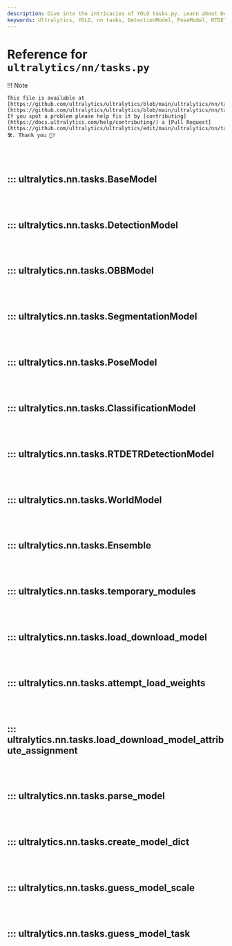 ```yaml
---
description: Dive into the intricacies of YOLO tasks.py. Learn about DetectionModel, PoseModel and more for powerful AI development.
keywords: Ultralytics, YOLO, nn tasks, DetectionModel, PoseModel, RTDETRDetectionModel, model weights, parse model, AI development
---
```


# Reference for `ultralytics/nn/tasks.py`

!!! Note

    This file is available at [https://github.com/ultralytics/ultralytics/blob/main/ultralytics/nn/tasks.py](https://github.com/ultralytics/ultralytics/blob/main/ultralytics/nn/tasks.py). If you spot a problem please help fix it by [contributing](https://docs.ultralytics.com/help/contributing/) a [Pull Request](https://github.com/ultralytics/ultralytics/edit/main/ultralytics/nn/tasks.py) 🛠️. Thank you 🙏!

<br><br>

## ::: ultralytics.nn.tasks.BaseModel

<br><br>

## ::: ultralytics.nn.tasks.DetectionModel

<br><br>

## ::: ultralytics.nn.tasks.OBBModel

<br><br>

## ::: ultralytics.nn.tasks.SegmentationModel

<br><br>

## ::: ultralytics.nn.tasks.PoseModel

<br><br>

## ::: ultralytics.nn.tasks.ClassificationModel

<br><br>

## ::: ultralytics.nn.tasks.RTDETRDetectionModel

<br><br>

## ::: ultralytics.nn.tasks.WorldModel

<br><br>

## ::: ultralytics.nn.tasks.Ensemble

<br><br>

## ::: ultralytics.nn.tasks.temporary_modules

<br><br>

## ::: ultralytics.nn.tasks.load_download_model

<br><br>

## ::: ultralytics.nn.tasks.attempt_load_weights

<br><br>

## ::: ultralytics.nn.tasks.load_download_model_attribute_assignment

<br><br>

## ::: ultralytics.nn.tasks.parse_model

<br><br>

## ::: ultralytics.nn.tasks.create_model_dict

<br><br>

## ::: ultralytics.nn.tasks.guess_model_scale

<br><br>

## ::: ultralytics.nn.tasks.guess_model_task

<br><br>
